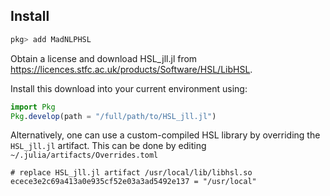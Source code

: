 ## Install
```julia
pkg> add MadNLPHSL
```
Obtain a license and download HSL_jll.jl from https://licences.stfc.ac.uk/products/Software/HSL/LibHSL.

Install this download into your current environment using:

```julia
import Pkg
Pkg.develop(path = "/full/path/to/HSL_jll.jl")
```

Alternatively, one can use a custom-compiled HSL library by overriding the `HSL_jll.jl` artifact.
This can be done by editing `~/.julia/artifacts/Overrides.toml`
```
# replace HSL_jll.jl artifact /usr/local/lib/libhsl.so
ecece3e2c69a413a0e935cf52e03a3ad5492e137 = "/usr/local"
```
